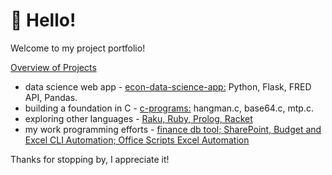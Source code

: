 # 👋 Hello!

Welcome to my project portfolio! 

<ins>Overview of Projects</ins>
* data science web app - [econ-data-science-app:](https://github.com/jesse-curran/my-programs/tree/main/econ-data-science-app) Python, Flask, FRED API, Pandas.
* building a foundation in C - [c-programs:](https://github.com/jesse-curran/my-programs/tree/main/c-programs) hangman.c, base64.c, mtp.c.
* exploring other languages - [Raku, Ruby, Prolog, Racket](https://github.com/jesse-curran/my-programs/tree/main/other-programs)
* my work programming efforts - [finance db tool; SharePoint, Budget and Excel CLI Automation; Office Scripts Excel Automation](https://github.com/jesse-curran/my-programs/blob/main/work_programming_scripts.pdf)

Thanks for stopping by, I appreciate it!
